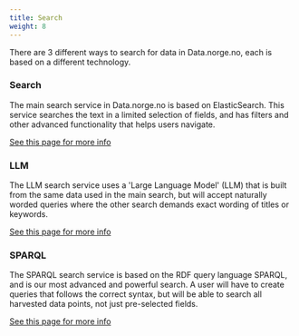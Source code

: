 ```yaml
---
title: Search
weight: 8
---
```


There are 3 different ways to search for data in Data.norge.no, each is based on a different technology.

### Search

The main search service in Data.norge.no is based on ElasticSearch. This service searches the text in a limited selection of fields, and has filters and other advanced functionality that helps users navigate.

[See this page for more info](https://informasjonsforvaltning.github.io/data.norge.no/search/search)

### LLM

The LLM search service uses a 'Large Language Model' (LLM) that is built from the same data used in the main search, but will accept naturally worded queries where the other search demands exact wording of titles or keywords.

[See this page for more info](https://informasjonsforvaltning.github.io/data.norge.no/search/llm)

### SPARQL

The SPARQL search service is based on the RDF query language SPARQL, and is our most advanced and powerful search. A user will have to create queries that follows the correct syntax, but will be able to search all harvested data points, not just pre-selected fields.

[See this page for more info](https://informasjonsforvaltning.github.io/data.norge.no/search/sparql)
